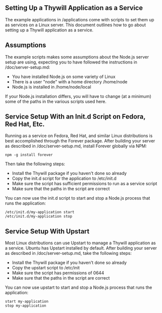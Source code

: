 Setting Up a Thywill Application as a Service
---------------------------------------------

The example applications in /applications come with scripts to set them up as
services on a Linux server. This document outlines how to go about setting
up a Thywill application as a service.

Assumptions
-----------

The example scripts makes some assumptions about the Node.js server setup
are using, expecting you to have followed the instructions in 
/doc/server-setup.md:

  * You have installed Node.js on some variety of Linux
  * There is a user "node" with a home directory /home/node
  * Node.js is installed in /home/node/local

If your Node.js installation differs, you will have to change (at a minimum)
some of the paths in the various scripts used here.

Service Setup With an Init.d Script on Fedora, Red Hat, Etc.
------------------------------------------------------------

Running as a service on Fedora, Red Hat, and similar Linux distributions is
best accomplished through the Forever package. After building your server as
described in /doc/server-setup.md, install Forever globally via NPM:

    npm -g install forever

Then take the following steps:

  * Install the Thywill package if you haven't done so already
  * Copy the init.d script for the application to /etc/init.d
  * Make sure the script has sufficient permissions to run as a service script
  * Make sure that the paths in the script are correct

You can now use the init.d script to start and stop a Node.js process that runs
the application:

    /etc/init.d/my-application start
    /etc/init.d/my-application stop

Service Setup With Upstart
--------------------------

Most Linux distributions can use Upstart to manage a Thywill application as a
service. Ubuntu has Upstart installed by default. After building your server
as described in /doc/server-setup.md, take the following steps:

  * Install the Thywill package if you haven't done so already
  * Copy the upstart script to /etc/init
  * Make sure the script has permissions of 0644
  * Make sure that the paths in the script are correct

You can now use upstart to start and stop a Node.js process that runs the
application:

    start my-application
    stop my-application
